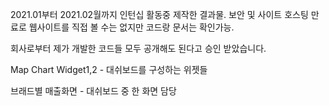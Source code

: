 2021.01부터 2021.02월까지 인턴십 활동중 제작한 결과물.
보안 및 사이트 호스팅 만료로 웹사이트를 직접 볼 수는 없지만 코드랑 문서는 확인가능.

회사로부터 제가 개발한 코드들 모두 공개해도 된다고 승인 받았습니다.


Map Chart Widget1,2 - 대쉬보드를 구성하는 위젯들

브래드별 매출화면 - 대쉬보드 중 한 화면 담당
